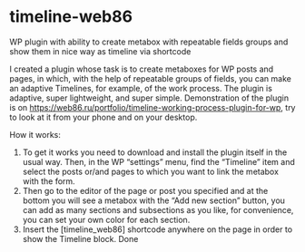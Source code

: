 # timeline-web86
WP plugin with ability to create metabox with repeatable fields groups and show them in nice way as timeline via shortcode

I created a plugin whose task is to create metaboxes for WP posts and pages, in which, with the help of repeatable groups of fields, you can make an adaptive Timelines, for example, of the work process. The plugin is adaptive, super lightweight, and super simple. Demonstration of the plugin is on https://web86.ru/portfolio/timeline-working-process-plugin-for-wp, try to look at it from your phone and on your desktop.

How it works:
1) To get it works you need to download and install the plugin itself in the usual way. Then, in the WP “settings” menu, find the “Timeline” item and select the posts or/and pages to which you want to link the metabox with the form.
2) Then go to the editor of the page or post you specified and at the bottom you will see a metabox with the “Add new section” button, you can add as many sections and subsections as you like, for convenience, you can set your own color for each section.
3) Insert the [timeline_web86] shortcode anywhere on the page in order to show the Timeline block.
Done
